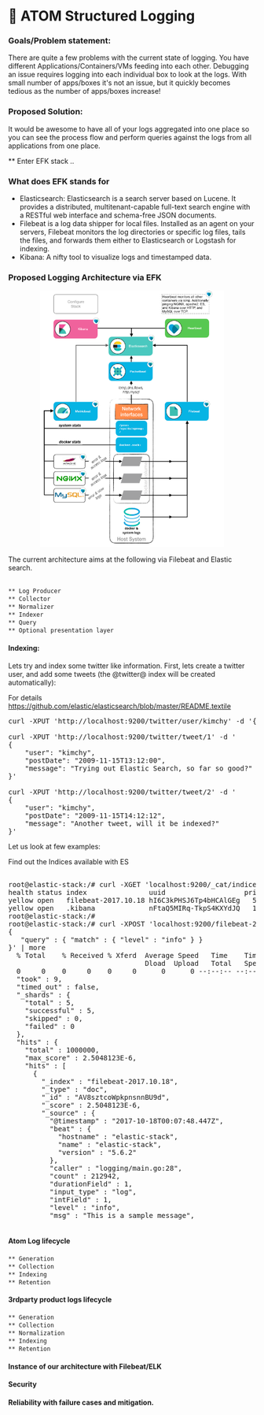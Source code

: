 # :hammer: ATOM Structured Logging

### Goals/Problem statement:
There are quite a few problems with the current state of logging.  You have different Applications/Containers/VMs feeding into each other. Debugging an issue requires logging into each individual box to look at the logs. With small number of apps/boxes it's not an issue, but it quickly becomes tedious as the number of apps/boxes increase!

### Proposed Solution:
It would be awesome to have all of your logs aggregated into one place so you can see the process flow and perform queries against the logs from all applications from one place.

** Enter EFK stack ..

### What does EFK stands for
* Elasticsearch: Elasticsearch is a search server based on Lucene. It provides a distributed, multitenant-capable full-text search engine with a RESTful web interface and schema-free JSON documents.
* Filebeat is a log data shipper for local files. Installed as an agent on your servers, Filebeat monitors the log directories or specific log files, tails the files, and forwards them either to Elasticsearch or Logstash for indexing.
* Kibana: A nifty tool to visualize logs and timestamped data.


### Proposed Logging Architecture via EFK

<p align="center">
  <img src="Untitled%20Diagram.png" />
</p>

The current architecture aims at the following via Filebeat and Elastic search.

``` 

** Log Producer
** Collector
** Normalizer 
** Indexer
** Query
** Optional presentation layer

```


#### Indexing:
Lets try and index some twitter like information. First, lets create a twitter user, and add some tweets (the @twitter@ index will be created automatically):

For details
https://github.com/elastic/elasticsearch/blob/master/README.textile

<pre>
curl -XPUT 'http://localhost:9200/twitter/user/kimchy' -d '{ "name" : "Shay Banon" }'

curl -XPUT 'http://localhost:9200/twitter/tweet/1' -d '
{
    "user": "kimchy",
    "postDate": "2009-11-15T13:12:00",
    "message": "Trying out Elastic Search, so far so good?"
}'

curl -XPUT 'http://localhost:9200/twitter/tweet/2' -d '
{
    "user": "kimchy",
    "postDate": "2009-11-15T14:12:12",
    "message": "Another tweet, will it be indexed?"
}'
</pre>


Let us look at few examples:

Find out the Indices available with ES
<pre>

root@elastic-stack:/# curl -XGET 'localhost:9200/_cat/indices?v'
health status index               uuid                   pri rep docs.count docs.deleted store.size pri.store.size
yellow open   filebeat-2017.10.18 hI6C3kPHSJ6Tp4bHCAlGEg   5   1    1000000            0    113.1mb        113.1mb
yellow open   .kibana             nFtaQ5MIRq-TkpS4KXYdJQ   1   1          2            0     17.9kb         17.9kb
root@elastic-stack:/# 
root@elastic-stack:/# curl -XPOST 'localhost:9200/filebeat-2017.10.18/_search?pretty' -d '
{
   "query" : { "match" : { "level" : "info" } }
}' | more
  % Total    % Received % Xferd  Average Speed   Time    Time     Time  Current
                                 Dload  Upload   Total   Spent    Left  Speed
  0     0    0     0    0     0      0      0 --:--:-- --:--:-- --:--:--     0{
  "took" : 9,
  "timed_out" : false,
  "_shards" : {
    "total" : 5,
    "successful" : 5,
    "skipped" : 0,
    "failed" : 0
  },
  "hits" : {
    "total" : 1000000,
    "max_score" : 2.5048123E-6,
    "hits" : [
      {
        "_index" : "filebeat-2017.10.18",
        "_type" : "doc",
        "_id" : "AV8sztcoWpkpnsnnBU9d",
        "_score" : 2.5048123E-6,
        "_source" : {
          "@timestamp" : "2017-10-18T00:07:48.447Z",
          "beat" : {
            "hostname" : "elastic-stack",
            "name" : "elastic-stack",
            "version" : "5.6.2"
          },
          "caller" : "logging/main.go:28",
          "count" : 212942,
          "durationField" : 1,
          "input_type" : "log",
          "intField" : 1,
          "level" : "info",
          "msg" : "This is a sample message",

</pre>

#### Atom Log lifecycle
```
** Generation
** Collection
** Indexing
** Retention
```
  
#### 3rdparty product logs lifecycle
```
** Generation
** Collection
** Normalization
** Indexing
** Retention
```

#### Instance of our architecture with Filebeat/ELK

#### Security

#### Reliability with failure cases and mitigation.
